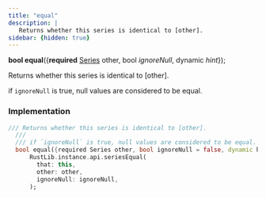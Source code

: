 ```yaml
---
title: "equal"
description: |
   Returns whether this series is identical to [other].
sidebar: {hidden: true}
---
```

<span class="dart-code"><strong>bool equal</strong>({<span class="nobr"><strong>required</strong> [Series] other</span>, <span class="nobr">bool <i>ignoreNull</i></span>, <span class="nobr">dynamic <i>hint</i></span>});</span>

 Returns whether this series is identical to [other].

 if `ignoreNull` is true, null values are considered to be equal.
### Implementation
```dart
/// Returns whether this series is identical to [other].
  ///
  /// if `ignoreNull` is true, null values are considered to be equal.
  bool equal({required Series other, bool ignoreNull = false, dynamic hint}) =>
      RustLib.instance.api.seriesEqual(
        that: this,
        other: other,
        ignoreNull: ignoreNull,
      );
```

[Series]: /reference/classes/series